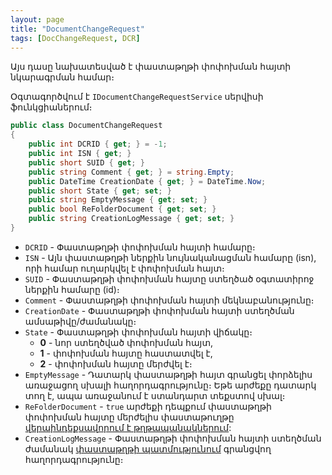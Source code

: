 ```yaml
---
layout: page
title: "DocumentChangeRequest" 
tags: [DocChangeRequest, DCR]
---
```


Այս դասը նախատեսված է փաստաթղթի փոփոխման հայտի նկարագրման համար։

Օգտագործվում է `IDocumentChangeRequestService` սերվիսի ֆունկցիաներում։

```c#
public class DocumentChangeRequest
{
    public int DCRID { get; } = -1;
    public int ISN { get; }
    public short SUID { get; }
    public string Comment { get; } = string.Empty;
    public DateTime CreationDate { get; } = DateTime.Now;
    public short State { get; set; }
    public string EmptyMessage { get; set; }
    public bool ReFolderDocument { get; set; }
    public string CreationLogMessage { get; set; }
}
```

* `DCRID` - Փաստաթղթի փոփոխման հայտի համարը։
* `ISN` - Այն փաստաթղթի ներքին նույնականացման համարը (isn), որի համար ուղարկվել է փոփոխման հայտ։
* `SUID` - Փաստաթղթի փոփոխման հայտը ստեղծած օգտատիրոջ ներքին համարը (id)։
* `Comment` - Փաստաթղթի փոփոխման հայտի մեկնաբանությունը։
* `CreationDate` - Փաստաթղթի փոփոխման հայտի ստեղծման ամսաթիվը/ժամանակը։
* `State` - Փաստաթղթի փոփոխման հայտի վիճակը։
    * **0** - նոր ստեղծված փոփոխման հայտ,
    * **1** - փոփոխման հայտը հաստատվել է,
    * **2** - փոփոխման հայտը մերժվել է։
* `EmptyMessage` - Դատարկ փաստաթղթի հայտ գրանցել փորձելիս առաջացող սխալի հաղորդագրությունը։ Եթե արժեքը դատարկ տող է, ապա առաջանում է ստանդարտ տեքստով սխալ։
* `ReFolderDocument` - `true` արժեքի դեպքում փաստաթղթի փոփոխման հայտը մերժելիս փաստաթուղթը [վերաինդեքսավորում է թղթապանակներում](../services/IDocumentService/ReFolder.md):
* `CreationLogMessage` - Փաստաթղթի փոփոխման հայտի ստեղծման ժամանակ [փաստաթղթի պատմությունում](https://armsoft.github.io/as4x-docs/HTM/ProgrGuide/Database/DocLog.html) գրանցվող հաղորդագրությունը։